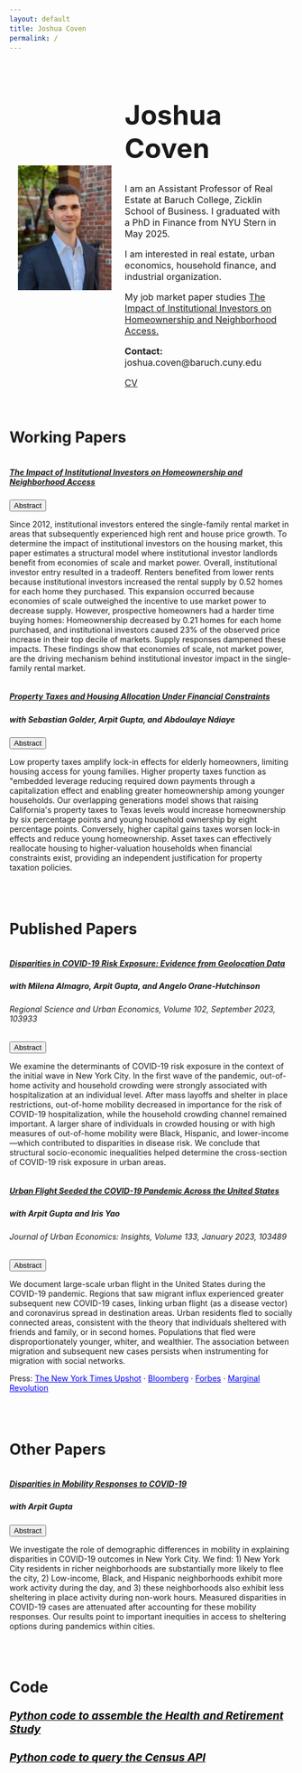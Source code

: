 ```yaml
---
layout: default
title: Joshua Coven
permalink: /
---
```

<link rel="stylesheet" href="https://cdnjs.cloudflare.com/ajax/libs/font-awesome/6.0.0-beta3/css/all.min.css">
<div class="home-container" style="display: flex; flex-wrap: wrap; justify-content: space-between; align-items: center; padding: 0 15px;">
    <!-- Image Container -->
    <div class="home-image" style="width: 35%; text-align: center;">
        <img src="/images/author.jpg" alt="Yours Truly" class="img-fluid" style="max-width: 100%; height: auto;">
    </div>
    <!-- Text Container -->
    <div class="home-text" style="width: 60%; text-align: left;">
        <h1 class="custom-color" style="font-size: 36pt;">Joshua Coven</h1>
        <p style="font-size: 12pt;">I am an Assistant Professor of Real Estate at Baruch College, Zicklin School of Business. I graduated with a PhD in Finance from NYU Stern in May 2025.</p>
        <p style="font-size: 12pt;">I am interested in real estate, urban economics, household finance, and industrial organization.</p>
        <p style="font-size: 12pt;">My job market paper studies <a href="{{site.url}}/assets/JoshuaCovenJMP.pdf" class="custom-link">The Impact of Institutional Investors on Homeownership and Neighborhood Access.</a></p>
        <p style="font-size: 12pt;"><strong>Contact:</strong> joshua.coven@baruch.cuny.edu</p>
        <p style="font-size: 12pt;"><a href="{{site.url}}/assets/CVJoshuaCoven.pdf" class="custom-link">CV</a></p>
    </div>
</div>
<div id="Papers"></div>
<br>
<h1 style="font-size: 20pt;">Working Papers</h1>
<div class="row card-row" style="display: flex; flex-wrap: wrap; justify-content: center">
    <div class="card" style="width: 100%; ">
        <div class="card-body">
            <h5 class="card-title">
                <a href="{{site.url}}/assets/JoshuaCovenJMP.pdf" class="custom-link-nounderline">
                    The Impact of Institutional Investors on Homeownership and Neighborhood Access
                </a>
            </h5>
            <button class="drawer-toggle" onclick="toggleDrawer('abstract1')">Abstract <span class="caret" id="caret-abstract1"><i class="fas fa-caret-down"></i></span></button>
            <div class="drawer" id="abstract1">
                <p class="card-text">Since 2012, institutional investors entered the single-family rental market in areas that subsequently experienced high rent and house price growth. To determine the impact of institutional investors on the housing market, this paper estimates a structural model where institutional investor landlords benefit from economies of scale and market power. Overall, institutional investor entry resulted in a tradeoff. Renters benefited from lower rents because institutional investors increased the rental supply by 0.52 homes for each home they purchased. This expansion occurred because economies of scale outweighed the incentive to use market power to decrease supply. However, prospective homeowners had a harder time buying homes: Homeownership decreased by 0.21 homes for each home purchased, and institutional investors caused 23% of the observed price increase in their top decile of markets. Supply responses dampened these impacts. These findings show that economies of scale, not market power, are the driving mechanism behind institutional investor impact in the single-family rental market.</p>
            </div>
        </div>
    </div>
</div>
<div class="row card-row" style="display: flex; flex-wrap: wrap; justify-content: center; margin-bottom: 15px;">
    <div class="card" style="width: 100%;">
        <div class="card-body">
            <h5 class="card-title">
                <a href="https://papers.ssrn.com/sol3/papers.cfm?abstract_id=4880480" class="custom-link-nounderline">
                    Property Taxes and Housing Allocation Under Financial Constraints
                </a>
            </h5>
            <h5>with Sebastian Golder, Arpit Gupta, and Abdoulaye Ndiaye</h5>
            <button class="drawer-toggle" onclick="toggleDrawer('abstract2')">Abstract <span class="caret" id="caret-abstract2"><i class="fas fa-caret-down"></i></span></button>
            <div class="drawer" id="abstract2">
                <p class="card-text">Low property taxes amplify lock-in effects for elderly homeowners, limiting housing access for young families. Higher property taxes function as "embedded leverage reducing required down payments through a capitalization effect and enabling greater homeownership among younger households. Our overlapping generations model shows that raising California's property taxes to Texas levels would increase homeownership by six percentage points and young household ownership by eight percentage points. Conversely, higher capital gains taxes worsen lock-in effects and reduce young homeownership. Asset taxes can effectively reallocate housing to higher-valuation households when financial constraints exist, providing an independent justification for property taxation policies.</p>
            </div>
        </div>
    </div>
</div>
<br>
<h1 style="font-size: 20pt">Published Papers</h1>
<div class="row card-row" style="display: flex; flex-wrap: wrap; justify-content: center;">
    <div class="card" style="width: 100%;">
        <div class="card-body">
            <h5 class="card-title">
                <a href="https://www.sciencedirect.com/science/article/pii/S0166046223000686" class="custom-link-nounderline">
                    Disparities in COVID-19 Risk Exposure: Evidence from Geolocation Data
                </a>
            </h5>
            <h5>with Milena Almagro, Arpit Gupta, and Angelo Orane-Hutchinson</h5>
            <h6>Regional Science and Urban Economics, Volume 102, September 2023, 103933</h6>
            <button class="drawer-toggle" onclick="toggleDrawer('abstract3')">Abstract <span class="caret" id="caret-abstract3"><i class="fas fa-caret-down"></i></span></button>
            <div class="drawer" id="abstract3">
                <p class="card-text">We examine the determinants of COVID-19 risk exposure in the context of the initial wave in New York City. In the first wave of the pandemic, out-of-home activity and household crowding were strongly associated with hospitalization at an individual level. After mass layoffs and shelter in place restrictions, out-of-home mobility decreased in importance for the risk of COVID-19 hospitalization, while the household crowding channel remained important. A larger share of individuals in crowded housing or with high measures of out-of-home mobility were Black, Hispanic, and lower-income—which contributed to disparities in disease risk. We conclude that structural socio-economic inequalities helped determine the cross-section of COVID-19 risk exposure in urban areas.</p>
            </div>
        </div>
    </div>
</div>
<div class="row card-row" style="display: flex; flex-wrap: wrap; justify-content: center; margin-bottom: 15px;">
    <div class="card" style="width: 100%;">
        <div class="card-body">
            <h5 class="card-title">
                <a href="https://www.sciencedirect.com/science/article/pii/S0094119022000663" class="custom-link-nounderline">
                    Urban Flight Seeded the COVID-19 Pandemic Across the United States
                </a>
            </h5>
            <h5>with Arpit Gupta and Iris Yao</h5>
            <h6>Journal of Urban Economics: Insights, Volume 133, January 2023, 103489</h6>
            <button class="drawer-toggle" onclick="toggleDrawer('abstract4')">Abstract <span class="caret" id="caret-abstract4"><i class="fas fa-caret-down"></i></span></button>
            <div class="drawer" id="abstract4">
                <p class="card-text">We document large-scale urban flight in the United States during the COVID-19 pandemic. Regions that saw migrant influx experienced greater subsequent new COVID-19 cases, linking urban flight (as a disease vector) and coronavirus spread in destination areas. Urban residents fled to socially connected areas, consistent with the theory that individuals sheltered with friends and family, or in second homes. Populations that fled were disproportionately younger, whiter, and wealthier. The association between migration and subsequent new cases persists when instrumenting for migration with social networks.</p>
                <p>Press:  
                    <a href="https://www.nytimes.com/interactive/2020/05/15/upshot/who-left-new-york-coronavirus.html" style="color: blue">The New York Times Upshot</a> · 
                    <a href="https://www.bloomberg.com/news/articles/2020-08-14/nyc-crime-spike-is-last-straw-pushing-anxious-residents-to-flee" style="color: blue">Bloomberg</a> · 
                    <a href="https://www.forbes.com/sites/williamhaseltine/2020/12/21/urban-flight-due-to-covid-19-is-temporary-not-permanent/?sh=6ab583d84cd5" style="color: blue">Forbes</a> · 
                    <a href="https://marginalrevolution.com/marginalrevolution/2020/04/escape-from-new-york.html" style="color: blue">Marginal Revolution</a>
                </p>
            </div>
        </div>
    </div>
</div>
<br>
<h1 style="font-size: 20pt">Other Papers</h1>
<div class="row card-row" style="display: flex; flex-wrap: wrap; justify-content: center; margin-bottom: 15px;">
    <div class="card" style="width: 100%;">
        <div class="card-body">
            <h5 class="card-title">
                <a href="https://static1.squarespace.com/static/56086d00e4b0fb7874bc2d42/t/5ebf201183c6f016ca3abd91/1589583893816/DemographicCovid.pdf" class="custom-link-nounderline">
                    Disparities in Mobility Responses to COVID-19
                </a>
            </h5>
            <h5>with Arpit Gupta</h5>
            <button class="drawer-toggle" onclick="toggleDrawer('abstract6')">Abstract <span class="caret" id="caret-abstract6"><i class="fas fa-caret-down"></i></span></button>
            <div class="drawer" id="abstract6">
                <p class="card-text">We investigate the role of demographic differences in mobility in explaining disparities in COVID-19 outcomes in New York City. We find: 1) New York City residents in richer neighborhoods are substantially more likely to flee the city, 2) Low-income, Black, and Hispanic neighborhoods exhibit more work activity during the day, and 3) these neighborhoods also exhibit less sheltering in place activity during non-work hours. Measured disparities in COVID-19 cases are attenuated after accounting for these mobility responses. Our results point to important inequities in access to sheltering options during pandemics within cities.</p>
            </div>
        </div>
    </div>
</div>
<br>
<div id="Code"></div>

<h1 style="font-size: 20pt">Code</h1>
<div class="row" style="width: 100%;">
    <div style="width: 100%;">
        <h5 style="font-size: 1rem">
            <a href="https://github.com/joshuacoven/HRS_Assembly" style="color: black; font-size: 1.2rem">Python code to assemble the Health and Retirement Study</a>
        </h5>
    </div>
</div>

<div class="row" style="width: 100%;">
    <div style="width: 100%;">
        <h5>
            <a href="https://github.com/joshuacoven/Query_The_Census" style="color: black; font-size: 1.2rem">Python code to query the Census API</a>
        </h5>
    </div>
</div>

 <script src="scripts/scripts.js"></script>
